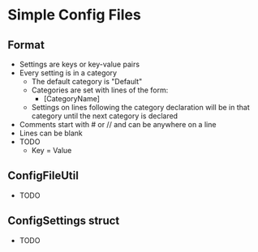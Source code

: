 # Simple Config Files

## Format
* Settings are keys or key-value pairs
* Every setting is in a category
  * The default category is "Default"
  * Categories are set with lines of the form:
    * [CategoryName]
  * Settings on lines following the category declaration will be in that category until the next category is declared 
* Comments start with # or // and can be anywhere on a line
* Lines can be blank
* TODO
  * Key = Value

## ConfigFileUtil
* TODO

## ConfigSettings struct
* TODO

